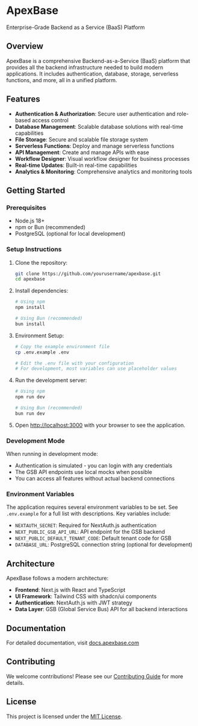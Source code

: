 # ApexBase

Enterprise-Grade Backend as a Service (BaaS) Platform

## Overview

ApexBase is a comprehensive Backend-as-a-Service (BaaS) platform that provides all the backend infrastructure needed to build modern applications. It includes authentication, database, storage, serverless functions, and more, all in a unified platform.

## Features

- **Authentication & Authorization**: Secure user authentication and role-based access control
- **Database Management**: Scalable database solutions with real-time capabilities
- **File Storage**: Secure and scalable file storage system
- **Serverless Functions**: Deploy and manage serverless functions
- **API Management**: Create and manage APIs with ease
- **Workflow Designer**: Visual workflow designer for business processes
- **Real-time Updates**: Built-in real-time capabilities
- **Analytics & Monitoring**: Comprehensive analytics and monitoring tools

## Getting Started

### Prerequisites

- Node.js 18+
- npm or Bun (recommended)
- PostgreSQL (optional for local development)

### Setup Instructions

1. Clone the repository:
   ```bash
   git clone https://github.com/yourusername/apexbase.git
   cd apexbase
   ```

2. Install dependencies:
   ```bash
   # Using npm
   npm install

   # Using Bun (recommended)
   bun install
   ```

3. Environment Setup:
   ```bash
   # Copy the example environment file
   cp .env.example .env

   # Edit the .env file with your configuration
   # For development, most variables can use placeholder values
   ```

4. Run the development server:
   ```bash
   # Using npm
   npm run dev

   # Using Bun (recommended)
   bun run dev
   ```

5. Open [http://localhost:3000](http://localhost:3000) with your browser to see the application.

### Development Mode

When running in development mode:

- Authentication is simulated - you can login with any credentials
- The GSB API endpoints use local mocks when possible
- You can access all features without actual backend connections

### Environment Variables

The application requires several environment variables to be set. See `.env.example` for a full list with descriptions. Key variables include:

- `NEXTAUTH_SECRET`: Required for NextAuth.js authentication
- `NEXT_PUBLIC_GSB_API_URL`: API endpoint for the GSB backend
- `NEXT_PUBLIC_DEFAULT_TENANT_CODE`: Default tenant code for GSB
- `DATABASE_URL`: PostgreSQL connection string (optional for development)

## Architecture

ApexBase follows a modern architecture:

- **Frontend**: Next.js with React and TypeScript
- **UI Framework**: Tailwind CSS with shadcn/ui components
- **Authentication**: NextAuth.js with JWT strategy
- **Data Layer**: GSB (Global Service Bus) API for all backend interactions

## Documentation

For detailed documentation, visit [docs.apexbase.com](https://docs.apexbase.com)

## Contributing

We welcome contributions! Please see our [Contributing Guide](CONTRIBUTING.md) for more details.

## License

This project is licensed under the [MIT License](LICENSE).
